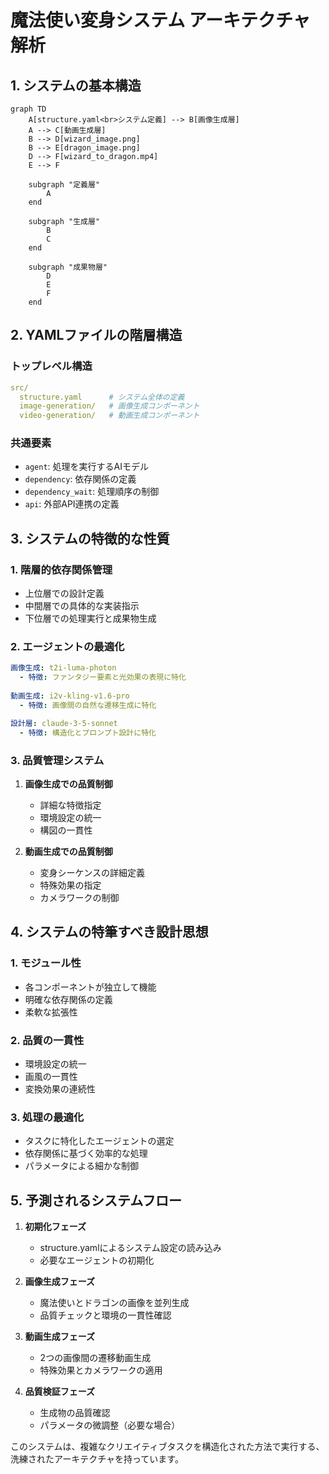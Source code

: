 # 魔法使い変身システム アーキテクチャ解析

## 1. システムの基本構造

```mermaid
graph TD
    A[structure.yaml<br>システム定義] --> B[画像生成層]
    A --> C[動画生成層]
    B --> D[wizard_image.png]
    B --> E[dragon_image.png]
    D --> F[wizard_to_dragon.mp4]
    E --> F

    subgraph "定義層"
        A
    end
    
    subgraph "生成層"
        B
        C
    end
    
    subgraph "成果物層"
        D
        E
        F
    end
```

## 2. YAMLファイルの階層構造

### トップレベル構造
```yaml
src/
  structure.yaml      # システム全体の定義
  image-generation/   # 画像生成コンポーネント
  video-generation/   # 動画生成コンポーネント
```

### 共通要素
- `agent`: 処理を実行するAIモデル
- `dependency`: 依存関係の定義
- `dependency_wait`: 処理順序の制御
- `api`: 外部API連携の定義

## 3. システムの特徴的な性質

### 1. 階層的依存関係管理
- 上位層での設計定義
- 中間層での具体的な実装指示
- 下位層での処理実行と成果物生成

### 2. エージェントの最適化
```yaml
画像生成: t2i-luma-photon
  - 特徴: ファンタジー要素と光効果の表現に特化
  
動画生成: i2v-kling-v1.6-pro
  - 特徴: 画像間の自然な遷移生成に特化

設計層: claude-3-5-sonnet
  - 特徴: 構造化とプロンプト設計に特化
```

### 3. 品質管理システム
1. **画像生成での品質制御**
   - 詳細な特徴指定
   - 環境設定の統一
   - 構図の一貫性

2. **動画生成での品質制御**
   - 変身シーケンスの詳細定義
   - 特殊効果の指定
   - カメラワークの制御

## 4. システムの特筆すべき設計思想

### 1. モジュール性
- 各コンポーネントが独立して機能
- 明確な依存関係の定義
- 柔軟な拡張性

### 2. 品質の一貫性
- 環境設定の統一
- 画風の一貫性
- 変換効果の連続性

### 3. 処理の最適化
- タスクに特化したエージェントの選定
- 依存関係に基づく効率的な処理
- パラメータによる細かな制御

## 5. 予測されるシステムフロー

1. **初期化フェーズ**
   - structure.yamlによるシステム設定の読み込み
   - 必要なエージェントの初期化

2. **画像生成フェーズ**
   - 魔法使いとドラゴンの画像を並列生成
   - 品質チェックと環境の一貫性確認

3. **動画生成フェーズ**
   - 2つの画像間の遷移動画生成
   - 特殊効果とカメラワークの適用

4. **品質検証フェーズ**
   - 生成物の品質確認
   - パラメータの微調整（必要な場合）

このシステムは、複雑なクリエイティブタスクを構造化された方法で実行する、洗練されたアーキテクチャを持っています。